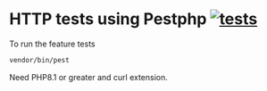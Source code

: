 # HTTP tests using Pestphp [![tests](https://github.com/joanhey/AdapterMan/actions/workflows/test.yml/badge.svg)](https://github.com/joanhey/AdapterMan/actions/workflows/test.yml)

To run the feature tests
```sh
vendor/bin/pest
```

Need PHP8.1 or greater and curl extension.
